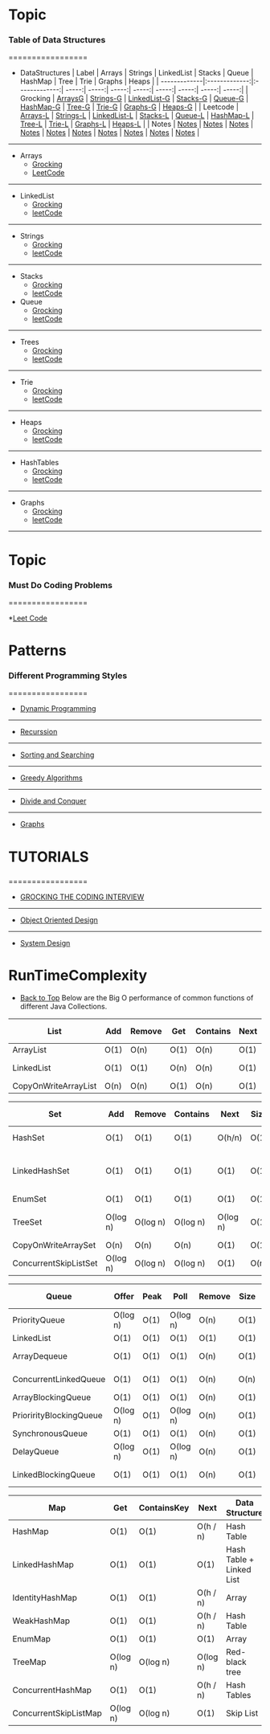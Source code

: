# Topic
### Table of Data Structures
=================
<!--ts-->
* DataStructures
  | Label         | Arrays         | Strings          | LinkedList | Stacks  | Queue | HashMap | Tree | Trie | Graphs | Heaps |
  | -------------|:-------------:|:-------------:| -----:| -----:| -----:| -----:| -----:| -----:| -----:| -----:|
  | Grocking         | [ArraysG](https://www.educative.io/module/lesson/data-structures-in-java/g7K8xgjRyyZ) | [Strings-G](https://www.educative.io/module/lesson/data-structures-in-java/B1mNWlJxvnX) | [LinkedList-G](https://www.educative.io/module/lesson/data-structures-in-java/B12o76Zq1z2) | [Stacks-G](https://www.educative.io/module/lesson/data-structures-in-java/B6mP2lRBmkW) | [Queue-G](https://www.educative.io/module/lesson/data-structures-in-java/B6mP2lRBmkW) | [HashMap-G](https://www.educative.io/module/lesson/data-structures-in-java/YVwVlxR010K) | [Tree-G](https://www.educative.io/module/lesson/data-structures-in-java/xopm7m0pEol) | [Trie-G](https://www.educative.io/module/lesson/data-structures-in-java/JQ3qoVDO72o) | [Graphs-G](https://www.educative.io/module/lesson/data-structures-in-java/YVwVlxR010K) | [Heaps-G](https://www.educative.io/module/lesson/data-structures-in-java/JQ5wl6N6RWP) |
  | Leetcode         | [Arrays-L](https://leetcode.com/problem-list/top-100-liked-questions/?topicSlugs=array&page=1) | [Strings-L](https://leetcode.com/problem-list/top-100-liked-questions/?page=1&topicSlugs=string) | [LinkedList-L](https://leetcode.com/problem-list/top-100-liked-questions/?page=1&topicSlugs=linked-list) | [Stacks-L](https://leetcode.com/problem-list/top-100-liked-questions/?page=1&topicSlugs=stack) | [Queue-L](https://leetcode.com/problem-list/top-100-liked-questions/?page=1&topicSlugs=queue) | [HashMap-L](https://leetcode.com/problem-list/top-100-liked-questions/?page=1&topicSlugs=hash-table) | [Tree-L](https://leetcode.com/problem-list/top-100-liked-questions/?page=1&topicSlugs=tree) | [Trie-L](https://leetcode.com/problem-list/top-100-liked-questions/?topicSlugs=trie&page=1) | [Graphs-L](https://leetcode.com/problem-list/top-100-liked-questions/?page=1&topicSlugs=graph) | [Heaps-L](https://leetcode.com/problem-list/top-100-liked-questions/?page=1&topicSlugs=heap-priority-queue) |
  | Notes         | [Notes](Arrays) | [Notes](Strings) | [Notes](LinkedList) | [Notes](Queue) | [Notes](Stacks) | [Notes](HashMaps) | [Notes](Tree) | [Notes](Trie) | [Notes](Graphs) | [Notes](Heaps) | 
---




* Arrays
  * [Grocking](https://www.educative.io/module/lesson/data-structures-in-java/g7K8xgjRyyZ) 
  * [LeetCode](https://leetcode.com/problem-list/top-100-liked-questions/?topicSlugs=array&page=1)
---
* LinkedList
  * [Grocking](https://www.educative.io/module/lesson/data-structures-in-java/B12o76Zq1z2)
  * [leetCode](https://leetcode.com/problem-list/top-100-liked-questions/?page=1&topicSlugs=linked-list)
---
* Strings
  * [Grocking](https://www.educative.io/module/lesson/data-structures-in-java/B1mNWlJxvnX)
  * [leetCode](https://leetcode.com/problem-list/top-100-liked-questions/?page=1&topicSlugs=string)
---
* Stacks 
  * [Grocking](https://www.educative.io/module/lesson/data-structures-in-java/B6mP2lRBmkW)
  * [leetCode](https://leetcode.com/problem-list/top-100-liked-questions/?page=1&topicSlugs=stack)
* Queue
  * [Grocking](https://www.educative.io/module/lesson/data-structures-in-java/B6mP2lRBmkW)
  * [leetCode](https://leetcode.com/problem-list/top-100-liked-questions/?page=1&topicSlugs=queue)
---
* Trees
  * [Grocking](https://www.educative.io/module/lesson/data-structures-in-java/xopm7m0pEol)
  * [leetCode](https://leetcode.com/problem-list/top-100-liked-questions/?page=1&topicSlugs=tree)
---
* Trie
  * [Grocking](https://www.educative.io/module/lesson/data-structures-in-java/JQ3qoVDO72o)
  * [leetCode](https://leetcode.com/problem-list/top-100-liked-questions/?topicSlugs=trie&page=1)
---
* Heaps
  * [Grocking](https://www.educative.io/module/lesson/data-structures-in-java/JQ5wl6N6RWP)
  * [leetCode](https://leetcode.com/problem-list/top-100-liked-questions/?page=1&topicSlugs=heap-priority-queue)
---
* HashTables
  * [Grocking](https://www.educative.io/module/lesson/data-structures-in-java/YVwVlxR010K)
  * [leetCode](https://leetcode.com/problem-list/top-100-liked-questions/?page=1&topicSlugs=hash-table)
---
* Graphs
  * [Grocking](https://www.educative.io/module/lesson/data-structures-in-java/YVwVlxR010K)
  * [leetCode](https://leetcode.com/problem-list/top-100-liked-questions/?page=1&topicSlugs=graph)
---
<!--te-->

# Topic
### Must Do Coding Problems  
=================
<!--ts-->
*[Leet Code](https://leetcode.com/problem-list/top-100-liked-questions/)
<!--te-->

# Patterns 
### Different Programming Styles
=================
<!--ts-->
* [Dynamic Programming](https://www.educative.io/module/lesson/dynamic-programming-patterns/g2q4PWK3jlD)
---
* [Recurssion](https://www.educative.io/module/lesson/recursion-in-java/q2WVWWwrLR3)
---
* [Sorting and Searching](https://www.educative.io/module/lesson/algorithms-in-java/YMEyz4Y0jmA)
---
* [Greedy Algorithms](https://www.educative.io/module/lesson/algorithms-in-java/B8LjzQqNnnW)
---
* [Divide and Conquer](https://www.educative.io/module/lesson/algorithms-in-java/mEmxX11Kw2n)
---
* [Graphs](https://www.educative.io/module/lesson/algorithms-in-java/RLNQMB3zr1q)

<!--te-->

# TUTORIALS 
### 
=================
<!--ts-->
* [GROCKING THE CODING INTERVIEW](https://www.educative.io/courses/grokking-the-coding-interview)
---
* [Object Oriented Design](https://www.educative.io/module/oop-design-interview)
---
* [System Design](https://www.educative.io/courses/grokking-the-system-design-interview/B8nMkqBWONo)
<!--te-->

# RunTimeComplexity
- [Back to Top](#Table-of-contents)
  Below are the Big O performance of common functions of different Java Collections.


List                 | Add  | Remove | Get  | Contains | Next | Data Structure
---------------------|------|--------|------|----------|------|---------------
ArrayList            | O(1) |  O(n)  | O(1) |   O(n)   | O(1) | Array
LinkedList           | O(1) |  O(1)  | O(n) |   O(n)   | O(1) | Linked List
CopyOnWriteArrayList | O(n) |  O(n)  | O(1) |   O(n)   | O(1) | Array



Set                   |    Add   |  Remove  | Contains |   Next   | Size | Data Structure
----------------------|----------|----------|----------|----------|------|-------------------------
HashSet               | O(1)     | O(1)     | O(1)     | O(h/n)   | O(1) | Hash Table
LinkedHashSet         | O(1)     | O(1)     | O(1)     | O(1)     | O(1) | Hash Table + Linked List
EnumSet               | O(1)     | O(1)     | O(1)     | O(1)     | O(1) | Bit Vector
TreeSet               | O(log n) | O(log n) | O(log n) | O(log n) | O(1) | Red-black tree
CopyOnWriteArraySet   | O(n)     | O(n)     | O(n)     | O(1)     | O(1) | Array
ConcurrentSkipListSet | O(log n) | O(log n) | O(log n) | O(1)     | O(n) | Skip List



Queue                   |  Offer   | Peak |   Poll   | Remove | Size | Data Structure
------------------------|----------|------|----------|--------|------|---------------
PriorityQueue           | O(log n) | O(1) | O(log n) |  O(n)  | O(1) | Priority Heap
LinkedList              | O(1)     | O(1) | O(1)     |  O(1)  | O(1) | Array
ArrayDequeue            | O(1)     | O(1) | O(1)     |  O(n)  | O(1) | Linked List
ConcurrentLinkedQueue   | O(1)     | O(1) | O(1)     |  O(n)  | O(n) | Linked List
ArrayBlockingQueue      | O(1)     | O(1) | O(1)     |  O(n)  | O(1) | Array
PriorirityBlockingQueue | O(log n) | O(1) | O(log n) |  O(n)  | O(1) | Priority Heap
SynchronousQueue        | O(1)     | O(1) | O(1)     |  O(n)  | O(1) | None!
DelayQueue              | O(log n) | O(1) | O(log n) |  O(n)  | O(1) | Priority Heap
LinkedBlockingQueue     | O(1)     | O(1) | O(1)     |  O(n)  | O(1) | Linked List



Map                   |   Get    | ContainsKey |   Next   | Data Structure
----------------------|----------|-------------|----------|-------------------------
HashMap               | O(1)     |   O(1)      | O(h / n) | Hash Table
LinkedHashMap         | O(1)     |   O(1)      | O(1)     | Hash Table + Linked List
IdentityHashMap       | O(1)     |   O(1)      | O(h / n) | Array
WeakHashMap           | O(1)     |   O(1)      | O(h / n) | Hash Table
EnumMap               | O(1)     |   O(1)      | O(1)     | Array
TreeMap               | O(log n) |   O(log n)  | O(log n) | Red-black tree
ConcurrentHashMap     | O(1)     |   O(1)      | O(h / n) | Hash Tables
ConcurrentSkipListMap | O(log n) |   O(log n)  | O(1)     | Skip List


